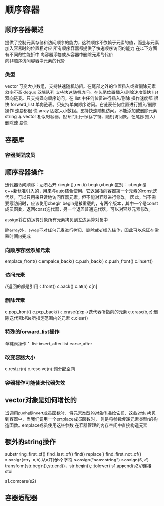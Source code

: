 # 顺序容器

## 顺序容器概述
提供了控制元素存储和访问顺序的能力，这种顺序不依赖于元素的值，而是与元素加入容器时的位置相对应
所有顺序容器都提供了快速顺序访问的能力
在以下方面有不同的性能折中
向容器添加或从容器中删除元素的代价<br>
向非顺序访问容器中元素的代价<br>

### 类型
vector 可变大小数组，支持快速随机访问。在尾部之外的位置插入或者删除元素效率不高
deque 双端队列 支持快速随机访问。在头尾位置插入/删除速度很快
list 双向链表。只支持双向顺序访问。在 list 中任何位置进行插入/删除 操作速度都
很快
forward_list 单向链表。只支持单向顺序访问。在链表任何位置进行插入/删除操作 速度都很
快
array 固定大小数组。支持快速随机访问。不能添加或删除元素
string 与 vector 相似的容器，但专门用于保存字符。随机访问快。在尾部 插入/删除速
度快


## 容器库

### 容器类型成员

## 顺序容器操作

迭代器访问顺序：左闭右开
rbegin(),rend()
begin,cbegin区别：
cbegin是c++新标准引入的，用来与auto结合使用，它返回指向容器第一个元素的const迭代器，可以只用来只读地访问容器元素，但不能对容器进行修改。
因此，当不需要写访问时，应该使用cbegin
begin是被重载的，有两个版本，其中一个是const成员函数，返回const迭代器，另一个返回普通迭代器，可以对容器元素修改。

assign将右边运算对象所有元素拷贝到左边运算对象中

除array外，swap不对任何元素进行拷贝、删除或者插入操作，因此可以保证在常熟时间内完成

### 向顺序容器添加元素
emplace_front()
c.empalce_back()
c.push_back()
c.push_front()
c.insert()
### 访问元素
//返回的都是引用
c.front()
c.back()
c.at(n)
c[n]
### 删除元素
c.pop_front()
c.pop_back()
c.erase(p):p->迭代器所指向的元素
c.erase(b,e):删除迭代器b和e所指定范围内的元素
c.clear()
### 特殊的forward_list操作
单链表操作：
list.insert_after
list.earse_after
### 改变容器大小
c.resize(n)
c.reserve(n):预分配空间
### 容器操作可能使迭代器失效

## vector对象是如何增长的
当调用push或insert成员函数时，将元素类型的对象传递给它们，这些对象
拷贝到容器中，当我们调用一个emplace成员函数时，
则是将参数传递元素类型r的构造函数。emplace成员使用这些参数
在容器管理的内存空间中直接构造元素
## 额外的string操作
substr
fing_first_of()
find_last_of()
find()
replace()
find_first_not_of()
s.assign(str，a,b):从a开始b个字符
s.assign("somestring")
s.assign(5,'x')
transform(str.begin(),str.end()，str.begin(),::tolower)
s1.append(s2)//连接
stoi

s1.compare(s2)
## 容器适配器
